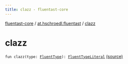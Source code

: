 ```yaml
---
title: clazz - fluentast-core
---
```


[fluentast-core](../index.html) / [at.hschroedl.fluentast](index.html) / [clazz](.)

# clazz

`fun clazz(type: `[`FluentType`](../at.hschroedl.fluentast.ast.type/-fluent-type/index.html)`): `[`FluentTypeLiteral`](../at.hschroedl.fluentast.ast.expression/-fluent-type-literal/index.html) [(source)](https://github.com/hschroedl/FluentAST/tree/master/core/src/main/kotlin//at.hschroedl.fluentast/Fluentast.kt#L178)